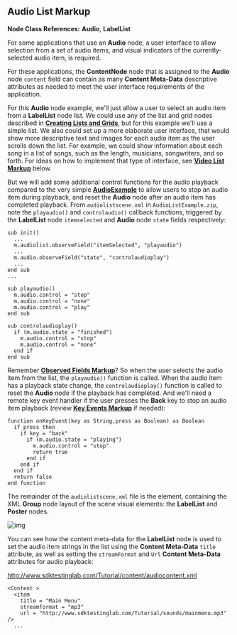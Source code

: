 ## Audio List Markup

**Node Class References:** **Audio**, **LabelList**

For some applications that use an **Audio** node, a user interface to allow selection from a set of audio items, and visual indicators of the currently-selected audio item, is required.

For these applications, the **ContentNode** node that is assigned to the **Audio** node `content` field can contain as many **Content Meta-Data** descriptive attributes as needed to meet the user interface requirements of the application.

For this **Audio** node example, we'll just allow a user to select an audio item from a **LabelList** node list. We could use any of the list and grid nodes described in [**Creating Lists and Grids**](https://github.com/rokudev/samples/tree/master/ux%20components/lists%20and%20grids), but for this example we'll use a simple list. We also could set up a more elaborate user interface, that would show more descriptive text and images for each audio item as the user scrolls down the list. For example, we could show information about each song in a list of songs, such as the length, musicians, songwriters, and so forth. For ideas on how to implement that type of interface, see [**Video List Markup**](https://github.com/rokudev/samples/tree/master/media) below.

But we will add some additional control functions for the audio playback compared to the very simple [**AudioExample**](https://github.com/rokudev/samples/tree/master/media)  to allow users to stop an audio item during playback, and reset the **Audio** node after an audio item has completed playback. From `audiolistscene.xml` in `AudioListExample.zip`, note the `playaudio()` and `controlaudio()` callback functions, triggered by the **LabelList** node `itemselected` and **Audio** node `state` fields respectively:

```
sub init() 
  ...
  m.audiolist.observeField("itemSelected", "playaudio")
  ...
  m.audio.observeField("state", "controlaudioplay")
  ...
end sub
...

sub playaudio()
  m.audio.control = "stop"
  m.audio.control = "none"
  m.audio.control = "play"
end sub

sub controlaudioplay()
  if (m.audio.state = "finished")
    m.audio.control = "stop"
    m.audio.control = "none"
  end if
end sub
```

Remember [**Observed Fields Markup**](https://github.com/rokudev/samples/tree/master/ux%20components/events%20and%20observers)? So when the user selects the audio item from the list, the `playaudio()` function is called. When the audio item has a playback state change, the `controlaudioplay()` function is called to reset the **Audio** node if the playback has completed. And we'll need a remote key event handler if the user presses the **Back** key to stop an audio item playback (review [**Key Events Markup**](https://github.com/rokudev/samples/tree/master/ux%20components/events%20and%20observers) if needed):

```
function onKeyEvent(key as String,press as Boolean) as Boolean
  if press then
    if key = "back"
      if (m.audio.state = "playing")
        m.audio.control = "stop"
        return true
      end if
    end if
  end if
  return false
end function
```

The remainder of the `audiolistscene.xml` file is the **<children>** element, containing the XML **Group** node layout of the scene visual elements: the **LabelList** and **Poster** nodes.

![img](https://sdkdocs.roku.com/download/attachments/4262787/audiolistdoc.jpg?version=3&modificationDate=1472838970945&api=v2)

You can see how the content meta-data for the **LabelList** node is used to set the audio item strings in the list using the **Content Meta-Data** `title` attribute, as well as setting the `streamFormat` and `Url` **Content Meta-Data** attributes for audio playback:

<http://www.sdktestinglab.com/Tutorial/content/audiocontent.xml>

```
<Content >
  <item 
    title = "Main Menu" 
    streamformat = "mp3" 
    url = "http://www.sdktestinglab.com/Tutorial/sounds/mainmenu.mp3" />
  ...
```